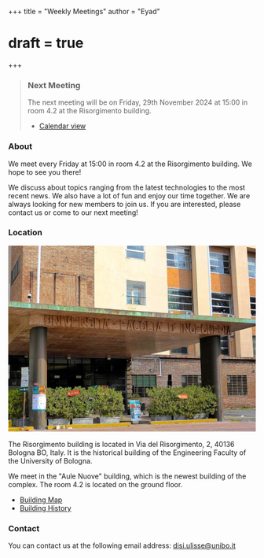 +++
title = "Weekly Meetings"
author = "Eyad"
# draft = true
+++

> ### Next Meeting
>
> The next meeting will be on Friday, 29th November 2024 at 15:00 in room 4.2 at the Risorgimento building.
>
> - [Calendar view](https://uniboaule.vercel.app/cal/5e9996a228a649001237296d/5dc56579b2285f0011f82130)

### About

We meet every Friday at 15:00 in room 4.2 at the Risorgimento building. We hope to see you there!

We discuss about topics ranging from the latest technologies to the most recent news. We also have a lot of fun and enjoy our time together. We are always looking for new members to join us. If you are interested, please contact us or come to our next meeting!

### Location

![](sede-risorgimento.jpg)

The Risorgimento building is located in Via del Risorgimento, 2, 40136 Bologna BO, Italy. It is the historical building of the Engineering Faculty of the University of Bologna.

We meet in the "Aule Nuove" building, which is the newest building of the complex. The room 4.2 is located on the ground floor.

- [Building Map](https://mappa.ing.unibo.it/Mappe_scuola_Ingegneria_e_Architettura/Piano_Terra.html)
- [Building History](https://www.storiaememoriadibologna.it/archivio/luoghi/facolta-di-ingegneria)

### Contact

You can contact us at the following email address: [disi.ulisse@unibo.it](mailto:disi.ulisse@unibo.it)
